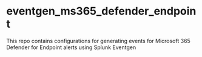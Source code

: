 # eventgen_ms365_defender_endpoint
This repo contains configurations for generating events for Microsoft 365 Defender for Endpoint alerts using Splunk Eventgen
